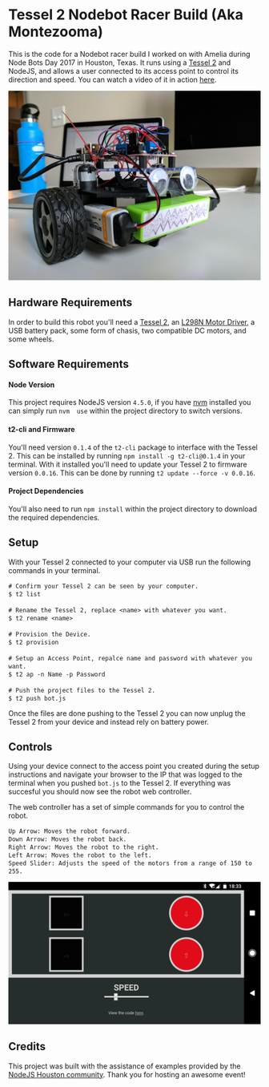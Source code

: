# Tessel 2 Nodebot Racer Build (Aka Montezooma)
This is the code for a Nodebot racer build I worked on with Amelia during Node Bots Day 2017 in Houston, Texas. It runs using a [Tessel 2](https://tessel.io/) and NodeJS, and allows a user connected to its access point to control its direction and speed. You can watch a video of it in action [here](https://www.youtube.com/watch?v=JdDaeLKfwb0).

![Controls](public/assets/robot.jpg)

## Hardware Requirements
In order to build this robot you'll need a [Tessel 2](https://tessel.io/), an [L298N Motor Driver](https://www.sparkfun.com/products/9670), a USB battery pack, some form of chasis, two compatible DC motors, and some wheels.


## Software Requirements
#### Node Version
This project requires NodeJS version `4.5.0`, if you have [nvm](https://github.com/creationix/nvm) installed you can simply run `nvm  use` within the project directory to switch versions.

#### t2-cli and Firmware
You'll need version `0.1.4` of the `t2-cli` package to interface with the Tessel 2. This can be installed by running `npm install -g t2-cli@0.1.4` in your terminal. With it installed you'll need to update your Tessel 2 to firmware version `0.0.16`. This can be done by running `t2 update --force -v 0.0.16`.

#### Project Dependencies
You'll also need to run `npm install` within the project directory to download the required dependencies.


## Setup
With your Tessel 2 connected to your computer via USB run the following commands in your terminal.

```
# Confirm your Tessel 2 can be seen by your computer.
$ t2 list

# Rename the Tessel 2, replace <name> with whatever you want.
$ t2 rename <name>

# Provision the Device.
$ t2 provision

# Setup an Access Point, repalce name and password with whatever you want.
$ t2 ap -n Name -p Password

# Push the project files to the Tessel 2.
$ t2 push bot.js
```

Once the files are done pushing to the Tessel 2 you can now unplug the Tessel 2 from your device and instead rely on battery power.


## Controls
Using your device connect to the access point you created during the setup instructions and navigate your browser to the IP that was logged to the terminal when you pushed `bot.js` to the Tessel 2. If everything was succesful you should now see the robot web controller.

The web controller has a set of simple commands for you to control the robot. 

```
Up Arrow: Moves the robot forward.
Down Arrow: Moves the robot back.
Right Arrow: Moves the robot to the right.
Left Arrow: Moves the robot to the left.
Speed Slider: Adjusts the speed of the motors from a range of 150 to 255.
```

![Controls](public/assets/controls.png)

## Credits
This project was built with the assistance of examples provided by the [NodeJS Houston community](http://www.nodejshouston.com/). Thank you for hosting an awesome event!
